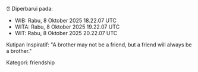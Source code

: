 ⏰ Diperbarui pada:
- WIB: Rabu, 8 Oktober 2025 18.22.07 UTC
- WITA: Rabu, 8 Oktober 2025 19.22.07 UTC
- WIT: Rabu, 8 Oktober 2025 20.22.07 UTC

Kutipan Inspiratif:
"A brother may not be a friend, but a friend will always be a brother."


Kategori: friendship

